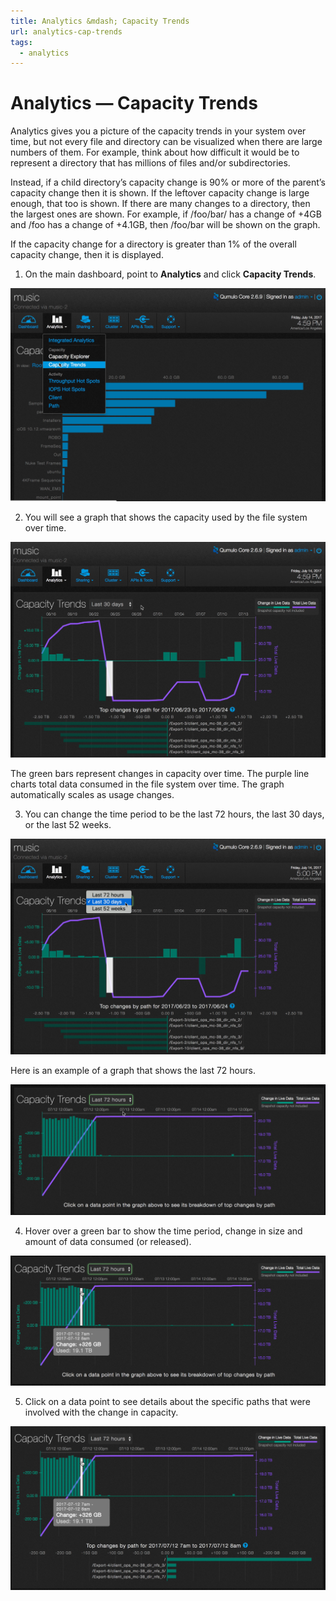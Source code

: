 ```yaml
---
title: Analytics &mdash; Capacity Trends
url: analytics-cap-trends
tags:
  - analytics
---
```

# Analytics &mdash; Capacity Trends

Analytics gives you a picture of the capacity trends in your system over time, but not every file and directory can be visualized when there are large numbers of them. For example, think about how difficult it would be to represent a directory that has millions of files and/or subdirectories.  

Instead, if a child directory’s capacity change is 90% or more of the parent’s capacity change then it is shown. If the leftover capacity change is large enough, that too is shown. If there are many changes to a directory, then the largest ones are shown. For example, if /foo/bar/ has a change of +4GB and /foo has a change of +4.1GB, then /foo/bar will be shown on the graph.
 
If the capacity change for a directory is greater than 1% of the overall capacity change, then it is displayed.

1. On the main dashboard, point to **Analytics** and click **Capacity Trends**.

![Capacity Trends Select](images/a-ct-select.png)

2. You will see a graph that shows the capacity used by the file system over time. 

![Capacity Trends Main Window](images/a-ct-main.png)

The green bars represent changes in capacity over time. The purple line charts total data consumed in the file system over time. The graph automatically scales as usage changes.

3. You can change the time period to be the last 72 hours, the last 30 days, or the last 52 weeks. 

![Capacity Trends Scale Change](images/a-ct-timescalechoices.png)

Here is an example of a graph that shows  the last 72 hours.

![Capacity Trends last 72 hours](images/a-ct-72hours.png)

4. Hover over a green bar to show the time period, change in size and amount of data consumed (or released).

![Capacity Trends - Change Detail](images/a-ct-72hours-time-hover.png)

5. Click on a data point to see details about the specific paths that were involved with the change in capacity.

![Capacity Trends - Data Point Directory Details](images/a-ct-change-details-directory.png)



